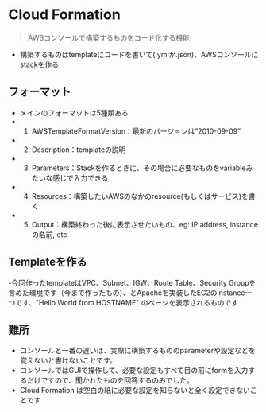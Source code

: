 # Cloud Formation
> AWSコンソールで構築するものをコード化する機能
- 構築するものはtemplateにコードを書いて(.ymlか.json)、AWSコンソールにstackを作る

## フォーマット
- メインのフォーマットは5種類ある
- 1. AWSTemplateFormatVersion：最新のバージョンは”2010-09-09”
- 2. Description：templateの説明
- 3. Parameters：Stackを作るときに、その場合に必要なものをvariableみたいな感じで入力できる
- 4. Resources：構築したいAWSのなかのresource(もしくはサービス)を書く
- 5. Output：構築終わった後に表示させたいもの、eg: IP address, instanceの名前, etc

## Templateを作る
-今回作ったtemplateはVPC、Subnet、IGW、Route Table、Security Groupを含めた環境です（今まで作ったもの）、とApacheを実装したEC2のinstance一つです、"Hello World from HOSTNAME" のページを表示されるものです

## 難所
- コンソールと一番の違いは、実際に構築するもののparameterや設定などを覚えないと書けないことです。
- コンソールではGUIで操作して、必要な設定もすべて目の前にformを入力するだけですので、聞かれたものを回答するのみでした。
- Cloud Formation は空白の紙に必要な設定を知らないと全く設定できないことです